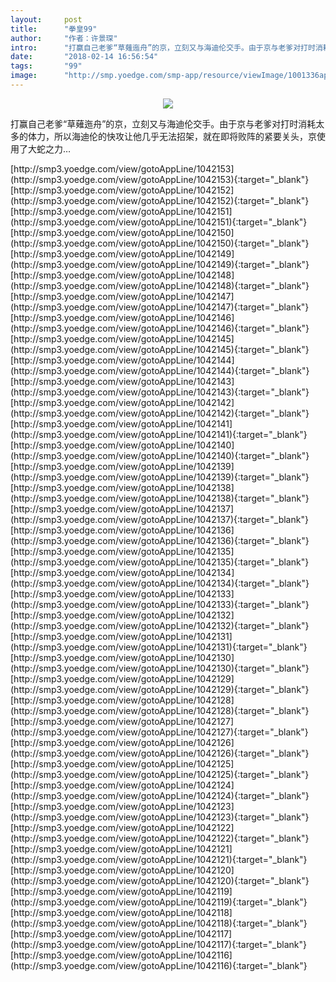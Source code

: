 ```yaml
---
layout:     post
title:      "拳皇99"
author:     "作者：许景琛"
intro:      "打赢自己老爹“草薙迤舟”的京，立刻又与海迪伦交手。由于京与老爹对打时消耗太多的体力，所以海迪伦的快攻让他几乎无法招架，就在即将败阵的紧要关头，京使用了大蛇之力…"
date:       "2018-02-14 16:56:54"
tags:       "99"
image:      "http://smp.yoedge.com/smp-app/resource/viewImage/1001336appline.png"
---
```

<div style="text-align: center">
<p><img src="http://smp.yoedge.com/smp-app/resource/viewImage/1001336appline.png"/></p>
</div>
<p class="post-meta">
<span>打赢自己老爹“草薙迤舟”的京，立刻又与海迪伦交手。由于京与老爹对打时消耗太多的体力，所以海迪伦的快攻让他几乎无法招架，就在即将败阵的紧要关头，京使用了大蛇之力…</span>
</p>
[http://smp3.yoedge.com/view/gotoAppLine/1042153](http://smp3.yoedge.com/view/gotoAppLine/1042153){:target="_blank"}
[http://smp3.yoedge.com/view/gotoAppLine/1042152](http://smp3.yoedge.com/view/gotoAppLine/1042152){:target="_blank"}
[http://smp3.yoedge.com/view/gotoAppLine/1042151](http://smp3.yoedge.com/view/gotoAppLine/1042151){:target="_blank"}
[http://smp3.yoedge.com/view/gotoAppLine/1042150](http://smp3.yoedge.com/view/gotoAppLine/1042150){:target="_blank"}
[http://smp3.yoedge.com/view/gotoAppLine/1042149](http://smp3.yoedge.com/view/gotoAppLine/1042149){:target="_blank"}
[http://smp3.yoedge.com/view/gotoAppLine/1042148](http://smp3.yoedge.com/view/gotoAppLine/1042148){:target="_blank"}
[http://smp3.yoedge.com/view/gotoAppLine/1042147](http://smp3.yoedge.com/view/gotoAppLine/1042147){:target="_blank"}
[http://smp3.yoedge.com/view/gotoAppLine/1042146](http://smp3.yoedge.com/view/gotoAppLine/1042146){:target="_blank"}
[http://smp3.yoedge.com/view/gotoAppLine/1042145](http://smp3.yoedge.com/view/gotoAppLine/1042145){:target="_blank"}
[http://smp3.yoedge.com/view/gotoAppLine/1042144](http://smp3.yoedge.com/view/gotoAppLine/1042144){:target="_blank"}
[http://smp3.yoedge.com/view/gotoAppLine/1042143](http://smp3.yoedge.com/view/gotoAppLine/1042143){:target="_blank"}
[http://smp3.yoedge.com/view/gotoAppLine/1042142](http://smp3.yoedge.com/view/gotoAppLine/1042142){:target="_blank"}
[http://smp3.yoedge.com/view/gotoAppLine/1042141](http://smp3.yoedge.com/view/gotoAppLine/1042141){:target="_blank"}
[http://smp3.yoedge.com/view/gotoAppLine/1042140](http://smp3.yoedge.com/view/gotoAppLine/1042140){:target="_blank"}
[http://smp3.yoedge.com/view/gotoAppLine/1042139](http://smp3.yoedge.com/view/gotoAppLine/1042139){:target="_blank"}
[http://smp3.yoedge.com/view/gotoAppLine/1042138](http://smp3.yoedge.com/view/gotoAppLine/1042138){:target="_blank"}
[http://smp3.yoedge.com/view/gotoAppLine/1042137](http://smp3.yoedge.com/view/gotoAppLine/1042137){:target="_blank"}
[http://smp3.yoedge.com/view/gotoAppLine/1042136](http://smp3.yoedge.com/view/gotoAppLine/1042136){:target="_blank"}
[http://smp3.yoedge.com/view/gotoAppLine/1042135](http://smp3.yoedge.com/view/gotoAppLine/1042135){:target="_blank"}
[http://smp3.yoedge.com/view/gotoAppLine/1042134](http://smp3.yoedge.com/view/gotoAppLine/1042134){:target="_blank"}
[http://smp3.yoedge.com/view/gotoAppLine/1042133](http://smp3.yoedge.com/view/gotoAppLine/1042133){:target="_blank"}
[http://smp3.yoedge.com/view/gotoAppLine/1042132](http://smp3.yoedge.com/view/gotoAppLine/1042132){:target="_blank"}
[http://smp3.yoedge.com/view/gotoAppLine/1042131](http://smp3.yoedge.com/view/gotoAppLine/1042131){:target="_blank"}
[http://smp3.yoedge.com/view/gotoAppLine/1042130](http://smp3.yoedge.com/view/gotoAppLine/1042130){:target="_blank"}
[http://smp3.yoedge.com/view/gotoAppLine/1042129](http://smp3.yoedge.com/view/gotoAppLine/1042129){:target="_blank"}
[http://smp3.yoedge.com/view/gotoAppLine/1042128](http://smp3.yoedge.com/view/gotoAppLine/1042128){:target="_blank"}
[http://smp3.yoedge.com/view/gotoAppLine/1042127](http://smp3.yoedge.com/view/gotoAppLine/1042127){:target="_blank"}
[http://smp3.yoedge.com/view/gotoAppLine/1042126](http://smp3.yoedge.com/view/gotoAppLine/1042126){:target="_blank"}
[http://smp3.yoedge.com/view/gotoAppLine/1042125](http://smp3.yoedge.com/view/gotoAppLine/1042125){:target="_blank"}
[http://smp3.yoedge.com/view/gotoAppLine/1042124](http://smp3.yoedge.com/view/gotoAppLine/1042124){:target="_blank"}
[http://smp3.yoedge.com/view/gotoAppLine/1042123](http://smp3.yoedge.com/view/gotoAppLine/1042123){:target="_blank"}
[http://smp3.yoedge.com/view/gotoAppLine/1042122](http://smp3.yoedge.com/view/gotoAppLine/1042122){:target="_blank"}
[http://smp3.yoedge.com/view/gotoAppLine/1042121](http://smp3.yoedge.com/view/gotoAppLine/1042121){:target="_blank"}
[http://smp3.yoedge.com/view/gotoAppLine/1042120](http://smp3.yoedge.com/view/gotoAppLine/1042120){:target="_blank"}
[http://smp3.yoedge.com/view/gotoAppLine/1042119](http://smp3.yoedge.com/view/gotoAppLine/1042119){:target="_blank"}
[http://smp3.yoedge.com/view/gotoAppLine/1042118](http://smp3.yoedge.com/view/gotoAppLine/1042118){:target="_blank"}
[http://smp3.yoedge.com/view/gotoAppLine/1042117](http://smp3.yoedge.com/view/gotoAppLine/1042117){:target="_blank"}
[http://smp3.yoedge.com/view/gotoAppLine/1042116](http://smp3.yoedge.com/view/gotoAppLine/1042116){:target="_blank"}



